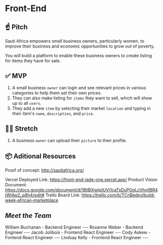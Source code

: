 # Front-End

## ☝️ **Pitch**

Sauti Africa empowers small business owners, particularly women, to improve their business and economic opportunities to grow out of poverty. 

You will build a platform to enable these business owners to create listing for items they have for sale.


## ✅ **MVP**

1. A small business `owner` can login and see relevant prices in various categories to help them set their own prices. 
2. They can also make listing for `items` they want to sell, which will show up to all `users`.
3. They add a new `item` by selecting their market `location` and typing in their item's `name`, `description`, and `price`.


## 🏃‍♀️ **Stretch**

1. A business `owner` can upload their `picture` to their profile.


## 📦 **Aditional Resources**

Proof of concept:
http://sautiafrica.org/

Vercel Deployed Link: https://front-end-jade-one.vercel.app/
Product Vision Document: https://docs.google.com/document/d/1BtBlXwtpIUVi1caTsDuPGgLcVhvlIBR4jWIAw2_p8h4/edit#
Trello Board Link: https://trello.com/b/TCnBedsy/build-week-african-marketplace

## *Meet the Team*
William Buchanan - Backend Engineer --- 
Roxanne Weber - Backend Engineer --- 
Jacob Jolibois - Frontend React Engineer --- 
Cody Askew - Fontend React Engineer --- 
Lindsay Kelly - Frontend React Engineer --- 
